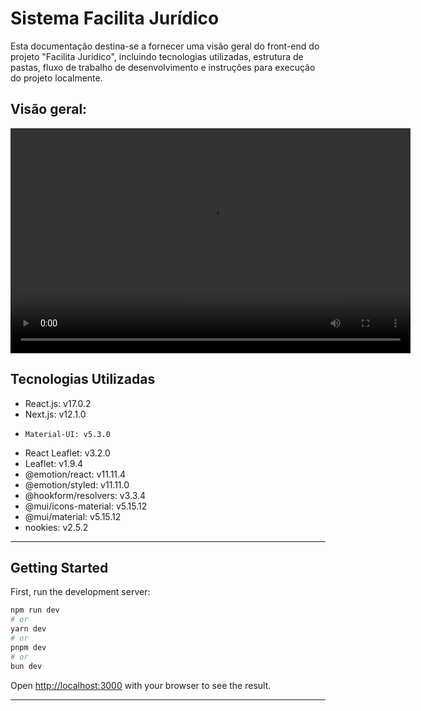 # Sistema Facilita Jurídico

Esta documentação destina-se a fornecer uma visão geral do front-end do projeto "Facilita Jurídico", incluindo tecnologias utilizadas, estrutura de pastas, fluxo de trabalho de desenvolvimento e instruções para execução do projeto localmente.


## Visão geral:

<video width="640" height="360" controls>
  <source src="https://github.com/JoaoIto/facilita-juridico_front/public/videoSistema.mp4" type="video/mp4">
  Seu navegador não suporta o elemento de vídeo.
</video>

## Tecnologias Utilizadas

- React.js: v17.0.2
- Next.js: v12.1.0
-     Material-UI: v5.3.0
- React Leaflet: v3.2.0
- Leaflet: v1.9.4
- @emotion/react: v11.11.4
- @emotion/styled: v11.11.0
- @hookform/resolvers: v3.3.4
- @mui/icons-material: v5.15.12
- @mui/material: v5.15.12
- nookies: v2.5.2
           
---
## Getting Started

First, run the development server:

```bash
npm run dev
# or
yarn dev
# or
pnpm dev
# or
bun dev
```

Open [http://localhost:3000](http://localhost:3000) with your browser to see the result.

---